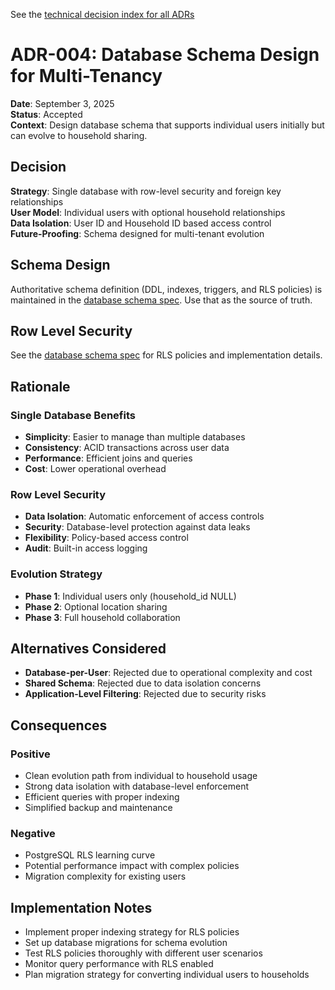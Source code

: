 See the [technical decision index for all ADRs](../technical-decisions.md)

# ADR-004: Database Schema Design for Multi-Tenancy

**Date**: September 3, 2025  
**Status**: Accepted  
**Context**: Design database schema that supports individual users initially but can evolve to household sharing.

## Decision

**Strategy**: Single database with row-level security and foreign key relationships  
**User Model**: Individual users with optional household relationships  
**Data Isolation**: User ID and Household ID based access control  
**Future-Proofing**: Schema designed for multi-tenant evolution

## Schema Design

Authoritative schema definition (DDL, indexes, triggers, and RLS policies) is maintained in the [database schema spec](../implementation-specs/database-schema.md). Use that as the source of truth.

## Row Level Security

See the [database schema spec](../implementation-specs/database-schema.md) for RLS policies and implementation details.

## Rationale

### Single Database Benefits

- **Simplicity**: Easier to manage than multiple databases
- **Consistency**: ACID transactions across user data
- **Performance**: Efficient joins and queries
- **Cost**: Lower operational overhead

### Row Level Security

- **Data Isolation**: Automatic enforcement of access controls
- **Security**: Database-level protection against data leaks
- **Flexibility**: Policy-based access control
- **Audit**: Built-in access logging

### Evolution Strategy

- **Phase 1**: Individual users only (household_id NULL)
- **Phase 2**: Optional location sharing
- **Phase 3**: Full household collaboration

## Alternatives Considered

- **Database-per-User**: Rejected due to operational complexity and cost
- **Shared Schema**: Rejected due to data isolation concerns
- **Application-Level Filtering**: Rejected due to security risks

## Consequences

### Positive

- Clean evolution path from individual to household usage
- Strong data isolation with database-level enforcement
- Efficient queries with proper indexing
- Simplified backup and maintenance

### Negative

- PostgreSQL RLS learning curve
- Potential performance impact with complex policies
- Migration complexity for existing users

## Implementation Notes

- Implement proper indexing strategy for RLS policies
- Set up database migrations for schema evolution
- Test RLS policies thoroughly with different user scenarios
- Monitor query performance with RLS enabled
- Plan migration strategy for converting individual users to households
